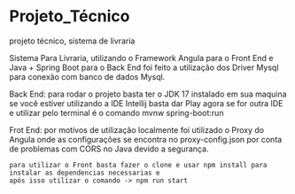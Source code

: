 # Projeto_Técnico
 projeto técnico, sistema de livraria

 Sistema Para Livraria, utilizando o Framework Angula para o Front End e Java + Spring Boot para o Back End
 foi feito a utilização dos Driver Mysql para conexão com banco de dados Mysql.


 Back End:
    para rodar o projeto basta ter o JDK 17 instalado em sua maquina se você estiver utilizando a IDE Intellij basta dar Play
    agora se for outra IDE e utilizar pelo terminal é o comando mvnw spring-boot:run


 Frot End:
    por motivos de utilização localmente foi utilizado o Proxy do Angula onde as configurações se encontra no proxy-config.json
    por conta de problemas com CORS no Java devido a segurança.

    para utilizar o Front basta fazer o clone e usar npm install para instalar as dependencias necessarias e 
    após isso utilizar o comando -> npm run start
